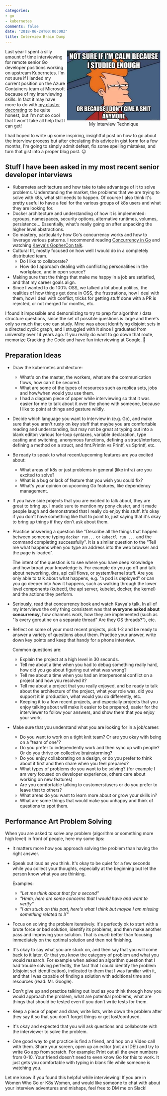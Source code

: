 ```yaml
---
categories:
- go
- kubernetes
comments: false
date: "2018-06-24T00:00:00Z"
title: Interview Brain Dump
---
```


<figure style="text-align: center; float: right; margin: 5px">
  <img src="/images/interview-technique.jpg" alt="Fry: Not sure if I'm calm because I studied enough or because I don't give a shit anymore" width="300" />
  <figcaption>
    My Interview Technique
  </figcaption>
</figure>

Last year I spent a silly amount of time interviewing for remote senior Go developer
positions working on upstream Kubernetes. I'm not sure if I landed my current position on the Azure
Containers team at Microsoft because of my interviewing
skills. In fact it may have more to do with [my cluster decorating](http://carolynvanslyck.com/blog/2017/10/all-the-pretty-little-ponies/)
to be quite honest, but I'm not so cool that I won't take all help that I can
get!

I had hoped to write up some inspiring, insightful post on how to go about
the interview process but after circulating this advice in gist form for a few
months, I'm going to simply admit defeat, fix some spelling mistakes, and turn
that gist into a proper blog post. 😉

## Stuff I have been asked in my most recent senior developer interviews

* Kubernetes architecture and how take to take advantage of it to solve problems.
  Understanding the market, the problems that we are trying to solve with k8s,
  what still needs to happen. Of course I also think it's pretty useful to have
  a feel for the various groups of k8s users and what they are looking for.
* Docker architecture and understanding of how it is implemented: cgroups,
  namespaces, security options, alternative runtimes, volumes, persistence...
  Essentially, what's really going on after unpacking the higher level abstractions.
* Go mastery, particularly how Go's concurrency works and how to leverage
  various patterns. I recommend reading [Concurrency in
  Go](https://www.amazon.com/Concurrency-Go-Tools-Techniques-Developers/dp/1491941197)
  and watching [Kavya's GopherCon talk](https://www.youtube.com/watch?v=KBZlN0izeiY).
* Cultural fit, mostly focused on how well I would do in a completely distributed team.
  * Do I like to collaborate?
  * How do I approach dealing with conflicting personalities in the workplace,
    and in open source?
* Making sure that the things that make me happy in a job are satisfied, and
  that my career goals align.
* Since I wanted to do 100% OSS, we talked a lot about politics, the realities of
  how things get done in OSS, the frustrations, how I deal with them, how I deal
  with conflict, tricks for getting stuff done with a PR is rejected, or not
  merged for months, etc.

I found it impossible and demoralizing to try to prep for algorithm / data
structure questions, since the set of possible questions is large and there's
only so much that one can study. Mine was about identifying disjoint sets in a
directed cyclic graph, and I struggled with it since I graduated from university
over 14 years ago. If you really do want to go down that
route, memorize Cracking the Code and have fun interviewing at Google. 👋


## Preparation Ideas

* Draw the kubernetes architecture:
  * What's on the master, the workers, what are the communication flows, how can
    it be secured.
  * What are some of the types of resources such as replica sets, jobs and
    how/when would you use them.
  * I had a diagram piece of paper while interviewing so that it was easier for
    me to talk about it over the phone with someone, because I like to point at
    things and gesture wildly.
* Decide which language you want to interview in (e.g. Go), and make sure that you
  aren't rusty on key stuff that maybe you are comfortable reading and understanding,
  but may not be great at typing out into a blank editor: various for-loop syntaxes,
  variable declaration, type casting and switching, anonymous functions, defining
  a struct/interface, defining a method on a struct, and fmt.Println vs Printf, vs Sprintf, etc.
* Be ready to speak to what recent/upcoming features are you excited about:
  * What areas of k8s or just problems in general (like infra) are you excited to
    solve?
  * What is a bug or lack of feature that you wish you could fix?
  * What's your opinion on upcoming Go features, like dependency management.
* If you have side projects that you are excited to talk about, they are great to
  bring up. I made sure to mention my pony cluster, and it made people laugh and
  demonstrated that I really do enjoy this stuff. It's okay if you don't have
  something like that to point to, just saying that it's okay to bring up things
  if they don't ask about them.
* Practice answering a question like "Describe all the things that happen between
  someone typing `docker run...` or `kubectl run ...` and the command completing
  successfully". It is a similar question to the "Tell me what happens when you
  type an address into the web browser and the page is loaded".

  The intent of the question is to see where you have deep knowledge and how
  broad your knowledge is. For example do you go off and talk about networking,
  dns, api call flows, or system/kernel stuff. Are you only able to talk about
  what happens, e.g. "a pod is deployed" or can you go
  deeper into _how_ it happens, such as walking through the lower level components
  (kubectl, the api server, kubelet, docker, the kernel) and the actions they
  perform.
* Seriously, read that concurrency book and watch Kavya's talk. In all of my
  interviews the only thing consistent was that **everyone asked about concurrency**,
  how channels work, how they are implemented (such as "Is every goroutine on a
  separate thread" Are they OS threads?"), etc.
* Reflect on some of your most recent projects, pick 1-2 and be ready to answer
  a variety of questions about them. Practice your answer, write down key points
  and keep that handy for a phone interview.

  Common questions are:
  * Explain the project at a high level in 30 seconds.
  * Tell me about a time when you had to debug something really hard, how did you go
    about figuring out what was wrong?
  * Tell me about a time when you had an interpersonal conflict on a project and how
    you resolved it?
  * Tell me about a project that you really enjoyed, and be ready to talk about the
    architecture of the project, what your role was, did you support it in
    production, what would you do differently, etc.
  * Keeping it to a few recent projects, and especially projects that you enjoy
    talking about will make it easier to be prepared, easier for the interviewer to
    follow your answers, and show them that you enjoy your work.
* Make sure that you understand what you are looking for in a job/career:
  * Do you want to work on a tight knit team? Or are you okay with being on a "team
    of one"?
  * Do you prefer to independently work and then sync up with people? Or do you
    thrive on collective brainstorming?
  * Do you enjoy collaborating on a design, or do you prefer to think about it
    first and then share when you feel prepared?
  * What types of problems do you want to be solving? (for example I am very
    focused on developer experience, others care about working on new features)
  * Are you comfortable talking to customers/users or do you prefer to leave
    that to others?
  * What areas do you want to learn more about or grow your skills in?
  * What are some things that would make you unhappy and think of questions to
    spot them.

## Performance Art Problem Solving
When you are asked to solve any problem (algorithm or something more high level)
in front of people, here my some tips:

* It matters more how you approach solving the problem than having the right
  answer.
* Speak out loud as you think. It's okay to be quiet for a few seconds while you
  collect your thoughts, especially at the beginning but let the person know what
  you are thinking.

  Examples:
  * _"Let me think about that for a second"_
  * _"Hmm, here are some concerns that I would have and want to verify"_
  * _"I am stuck on this part, here's what I think but maybe I am missing something related to X"_
* Focus on solving the problem iteratively. It's perfectly ok to start with a
  brute force or bad solution, identify its problems, and then make another pass
  and improving your solution. That is _much_ better than focusing immediately
  on the optimal solution and then not finishing.
* It's okay to say what you are stuck on, and then say that you will come back to
  it later. Or that you know the category of problem and what you would research.
  For example when asked an algorithm question that I had trouble solving
  perfectly, the fact that I could identify the problem (disjoint set
  identification), indicated to them that I was familiar with it, and that I was
  capable of finding a solution with additional time and resources (read: Mr. Google).
* Don't give up and practice talking out loud as you think through how you would
  approach the problem, what are potential problems, what are things that should
  be tested even if you don't write tests for them.
* Keep a piece of paper and draw, write lists, write down the problem after they say
  it so that you don't forget things or get lost/confused.
* It's okay and expected that you will ask questions and collaborate with the
  interviewer to solve the problem.
* One good way to get practice is find a friend, and hop on a Video call with them.
  Share your screen, open up an editor (not an IDE!) and try to write Go app from
  scratch. For example: Print out all the even numbers from 0-10. Your friend doesn't
  need to even know Go for this to work. It just gets you comfortable with typing
  in blank file while someone is watching you.

Let me know if you found this helpful while interviewing! If you are in Women Who Go
or K8s Women, and would like someone to chat with about your interview adventures
and mishaps, feel free to DM me on Slack!
